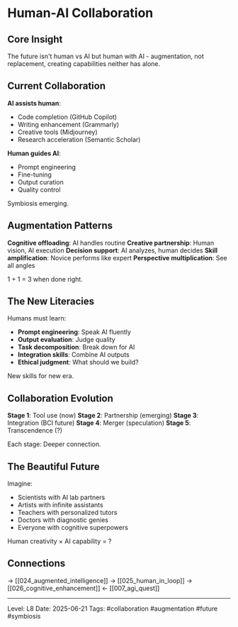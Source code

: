 # Human-AI Collaboration
## Core Insight
The future isn't human vs AI but human with AI - augmentation, not replacement, creating capabilities neither has alone.

## Current Collaboration

**AI assists human**:
- Code completion (GitHub Copilot)
- Writing enhancement (Grammarly)
- Creative tools (Midjourney)
- Research acceleration (Semantic Scholar)

**Human guides AI**:
- Prompt engineering
- Fine-tuning
- Output curation
- Quality control

Symbiosis emerging.

## Augmentation Patterns

**Cognitive offloading**: AI handles routine
**Creative partnership**: Human vision, AI execution
**Decision support**: AI analyzes, human decides
**Skill amplification**: Novice performs like expert
**Perspective multiplication**: See all angles

1 + 1 = 3 when done right.

## The New Literacies

Humans must learn:
- **Prompt engineering**: Speak AI fluently
- **Output evaluation**: Judge quality
- **Task decomposition**: Break down for AI
- **Integration skills**: Combine AI outputs
- **Ethical judgment**: What should we build?

New skills for new era.

## Collaboration Evolution

**Stage 1**: Tool use (now)
**Stage 2**: Partnership (emerging)
**Stage 3**: Integration (BCI future)
**Stage 4**: Merger (speculation)
**Stage 5**: Transcendence (?)

Each stage: Deeper connection.

## The Beautiful Future

Imagine:
- Scientists with AI lab partners
- Artists with infinite assistants
- Teachers with personalized tutors
- Doctors with diagnostic genies
- Everyone with cognitive superpowers

Human creativity × AI capability = ?

## Connections
→ [[024_augmented_intelligence]]
→ [[025_human_in_loop]]
→ [[026_cognitive_enhancement]]
← [[007_agi_quest]]

---
Level: L8
Date: 2025-06-21
Tags: #collaboration #augmentation #future #symbiosis